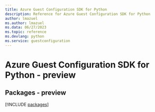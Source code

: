 ```yaml
---
title: Azure Guest Configuration SDK for Python
description: Reference for Azure Guest Configuration SDK for Python
author: lmazuel
ms.author: lmazuel
ms.data: 06/27/2023
ms.topic: reference
ms.devlang: python
ms.service: guestconfiguration
---
```

# Azure Guest Configuration SDK for Python - preview
## Packages - preview
[!INCLUDE [packages](guest-configuration-index.md)]